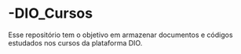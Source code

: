 # -DIO_Cursos
Esse repositório tem o objetivo em armazenar documentos e códigos estudados nos cursos da plataforma DIO.

